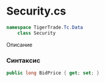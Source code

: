 
# Security.cs
```csharp
namespace TigerTrade.Tc.Data  
    class Security
```

Описание

### Синтаксис
```csharp
public long BidPrice { get; set; }
```
